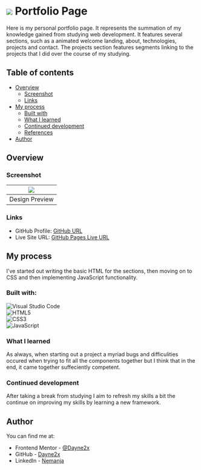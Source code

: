 # ![](https://img.shields.io/badge/JavaScript-323330?style=for-the-badge&logo=javascript&logoColor=F7DF1E) Portfolio Page

Here is my personal portfolio page. It represents the summation of my knowledge gained from studying web development. It features several sections, such as a animated welcome landing, about,
technologies, projects and contact. The projects section features segments linking to the projects that I did over the course of my studying.   

## Table of contents

- [Overview](#overview)
  - [Screenshot](#screenshot)
  - [Links](#links)
- [My process](#my-process)
  - [Built with](#built-with)
  - [What I learned](#what-i-learned)
  - [Continued development](#continued-development)
  - [References](#references)
- [Author](#author)

## Overview

### Screenshot
| ![](./design/design.gif) 
| ------------------------------ |
| Design Preview                |

### Links

- GitHub Profile: [GitHub URL](https://github.com/Dayne2x)
- Live Site URL: [GitHub Pages Live URL](https://dayne2x.github.io/Whack-A-Mole-Game/)

## My process

I've started out writing the basic HTML for the sections, then moving on to CSS and then implementing JavaScript functionality.

### Built with:

![Visual Studio Code](https://img.shields.io/badge/Visual%20Studio%20Code-0078d7.svg?style=for-the-badge&logo=visual-studio-code&logoColor=white) <br>
![HTML5](https://img.shields.io/badge/html5-%23E34F26.svg?style=for-the-badge&logo=html5&logoColor=white) <br>
![CSS3](https://img.shields.io/badge/css3-%231572B6.svg?style=for-the-badge&logo=css3&logoColor=white) <br>
![JavaScript](https://img.shields.io/badge/javascript-%23323330.svg?style=for-the-badge&logo=javascript&logoColor=%23F7DF1E)


### What I learned

As always, when starting out a project a myriad bugs and difficulities occured when trying to fit all the components together but I think that in the end, it came together suffeciently competent. 

### Continued development

After taking a break from studying I aim to refresh my skills a bit the continue on improving my skills by learning a new framework.

## Author
You can find me at:

- Frontend Mentor - [@Dayne2x](https://www.frontendmentor.io/profile/Dayne2x)
- GitHub - [Dayne2x](https://github.com/Dayne2x)
- LinkedIn - [Nemanja](https://www.linkedin.com/in/nemanjadayne/)
